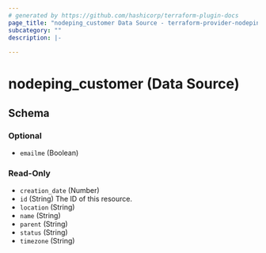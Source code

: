 ```yaml
---
# generated by https://github.com/hashicorp/terraform-plugin-docs
page_title: "nodeping_customer Data Source - terraform-provider-nodeping"
subcategory: ""
description: |-
  
---
```


# nodeping_customer (Data Source)





<!-- schema generated by tfplugindocs -->
## Schema

### Optional

- `emailme` (Boolean)

### Read-Only

- `creation_date` (Number)
- `id` (String) The ID of this resource.
- `location` (String)
- `name` (String)
- `parent` (String)
- `status` (String)
- `timezone` (String)
